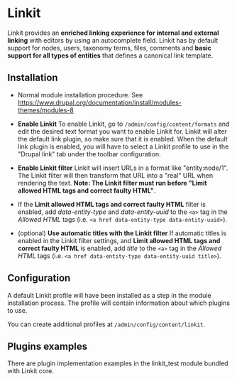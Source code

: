 Linkit
===========
Linkit provides an **enriched linking experience for internal and 
external linking** with editors by using an autocomplete field. Linkit 
has by default support for nodes, users, taxonomy terms, files, 
comments and **basic support for all types of entities** that defines a 
canonical link template.


Installation
------------

* Normal module installation procedure. See
https://www.drupal.org/documentation/install/modules-themes/modules-8

* **Enable Linkit**
To enable Linkit, go to `/admin/config/content/formats` and edit the 
desired text format you want to enable Linkit for. Linkit will alter 
the default link plugin, so make sure that it is enabled. When the 
default link plugin is enabled, you will have to select a Linkit 
profile to use in the "Drupal link" tab under the toolbar configuration.

* **Enable Linkit filter**
Linkit will insert URLs in a format like "entity:node/1". The Linkit 
filter will then transform that URL into a "real" URL when rendering 
the text. **Note: The Linkit filter must run before "Limit allowed HTML 
tags and correct faulty HTML"**.

* If the **Limit allowed HTML tags and correct faulty HTML** filter is
enabled, add *data-entity-type* and *data-entity-uuid* to the `<a>` tag
in the *Allowed HTML* tags (i.e. `<a href data-entity-type data-entity-uuid>`).

* (optional) **Use automatic titles with the Linkit filter**
If automatic titles is enabled in the Linkit filter settings, and
**Limit allowed HTML tags and correct faulty HTML** is enabled, add
*title*  to the `<a>` tag in the *Allowed HTML* tags (i.e.
`<a href data-entity-type data-entity-uuid title>`).


Configuration
------------

A default Linkit profile will have been installed as a step in the 
module installation process. The profile will contain information about 
which plugins to use.

You can create additional profiles at `/admin/config/content/linkit`.


Plugins examples
------------

There are plugin implementation examples in the linkit_test module 
bundled with Linkit core.
